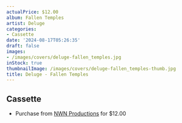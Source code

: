 ```yaml
---
actualPrice: $12.00
album: Fallen Temples
artist: Deluge
categories:
- Cassette
date: '2024-08-17T05:26:35'
draft: false
images:
- /images/covers/deluge-fallen_temples.jpg
inStock: true
thumbnailImage: /images/covers/deluge-fallen_temples-thumb.jpg
title: Deluge - Fallen Temples
---
```


## Cassette
* Purchase from [NWN Productions](http://shop.nwnprod.com/index.php?route=product/product&path=73&product_id=54425&sort=pd.name&order=ASC) for $12.00
